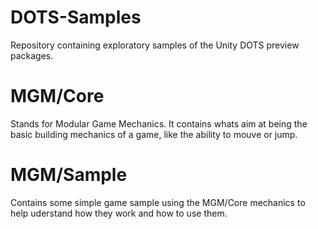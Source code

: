 # DOTS-Samples
Repository containing exploratory samples of the Unity DOTS preview packages.

# MGM/Core
Stands for Modular Game Mechanics. It contains whats aim at being the basic building mechanics of a game, like the ability to mouve or jump.

# MGM/Sample
Contains some simple game sample using the MGM/Core mechanics to help uderstand how they work and how to use them.
